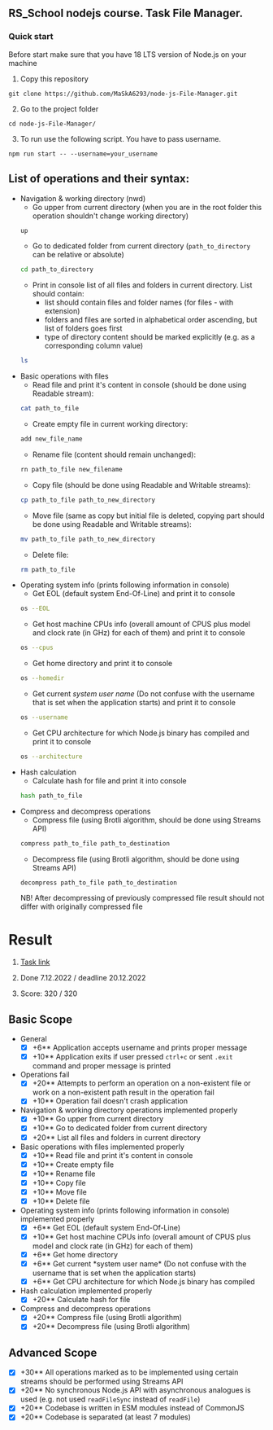 ## RS_School nodejs course. Task File Manager.

### Quick start

Before start make sure that you have 18 LTS version of Node.js on your machine

1. Copy this repository

```
git clone https://github.com/MaSkA6293/node-js-File-Manager.git
```

2. Go to the project folder

```
cd node-js-File-Manager/
```

3. To run use the following script. You have to pass username.

```
npm run start -- --username=your_username
```

## List of operations and their syntax:

- Navigation & working directory (nwd)
  - Go upper from current directory (when you are in the root folder this operation shouldn't change working directory)
  ```bash
  up
  ```
  - Go to dedicated folder from current directory (`path_to_directory` can be relative or absolute)
  ```bash
  cd path_to_directory
  ```
  - Print in console list of all files and folders in current directory. List should contain:
    - list should contain files and folder names (for files - with extension)
    - folders and files are sorted in alphabetical order ascending, but list of folders goes first
    - type of directory content should be marked explicitly (e.g. as a corresponding column value)
  ```bash
  ls
  ```
- Basic operations with files
  - Read file and print it's content in console (should be done using Readable stream):
  ```bash
  cat path_to_file
  ```
  - Create empty file in current working directory:
  ```bash
  add new_file_name
  ```
  - Rename file (content should remain unchanged):
  ```bash
  rn path_to_file new_filename
  ```
  - Copy file (should be done using Readable and Writable streams):
  ```bash
  cp path_to_file path_to_new_directory
  ```
  - Move file (same as copy but initial file is deleted, copying part should be done using Readable and Writable streams):
  ```bash
  mv path_to_file path_to_new_directory
  ```
  - Delete file:
  ```bash
  rm path_to_file
  ```
- Operating system info (prints following information in console)
  - Get EOL (default system End-Of-Line) and print it to console
  ```bash
  os --EOL
  ```
  - Get host machine CPUs info (overall amount of CPUS plus model and clock rate (in GHz) for each of them) and print it to console
  ```bash
  os --cpus
  ```
  - Get home directory and print it to console
  ```bash
  os --homedir
  ```
  - Get current _system user name_ (Do not confuse with the username that is set when the application starts) and print it to console
  ```bash
  os --username
  ```
  - Get CPU architecture for which Node.js binary has compiled and print it to console
  ```bash
  os --architecture
  ```
- Hash calculation
  - Calculate hash for file and print it into console
  ```bash
  hash path_to_file
  ```
- Compress and decompress operations
  - Compress file (using Brotli algorithm, should be done using Streams API)
  ```bash
  compress path_to_file path_to_destination
  ```
  - Decompress file (using Brotli algorithm, should be done using Streams API)
  ```bash
  decompress path_to_file path_to_destination
  ```
  NB! After decompressing of previously compressed file result should not differ with originally compressed file

# Result

1. [Task link](https://github.com/AlreadyBored/nodejs-assignments/blob/main/assignments/file-manager/assignment.md)

2. Done 7.12.2022 / deadline 20.12.2022

3. Score: 320 / 320

## Basic Scope

- General
  - [x] +6\*\* Application accepts username and prints proper message
  - [x] +10\*\* Application exits if user pressed `ctrl+c` or sent `.exit` command and proper message is printed
- Operations fail
  - [x] +20\*\* Attempts to perform an operation on a non-existent file or work on a non-existent path result in the operation fail
  - [x] +10\*\* Operation fail doesn't crash application
- Navigation & working directory operations implemented properly
  - [x] +10\*\* Go upper from current directory
  - [x] +10\*\* Go to dedicated folder from current directory
  - [x] +20\*\* List all files and folders in current directory
- Basic operations with files implemented properly
  - [x] +10\*\* Read file and print it's content in console
  - [x] +10\*\* Create empty file
  - [x] +10\*\* Rename file
  - [x] +10\*\* Copy file
  - [x] +10\*\* Move file
  - [x] +10\*\* Delete file
- Operating system info (prints following information in console) implemented properly
  - [x] +6\*\* Get EOL (default system End-Of-Line)
  - [x] +10\*\* Get host machine CPUs info (overall amount of CPUS plus model and clock rate (in GHz) for each of them)
  - [x] +6\*\* Get home directory
  - [x] +6\** Get current *system user name\* (Do not confuse with the username that is set when the application starts)
  - [x] +6\*\* Get CPU architecture for which Node.js binary has compiled
- Hash calculation implemented properly
  - [x] +20\*\* Calculate hash for file
- Compress and decompress operations
  - [x] +20\*\* Compress file (using Brotli algorithm)
  - [x] +20\*\* Decompress file (using Brotli algorithm)

## Advanced Scope

- [x] +30\*\* All operations marked as to be implemented using certain streams should be performed using Streams API
- [x] +20\*\* No synchronous Node.js API with asynchronous analogues is used (e.g. not used `readFileSync` instead of `readFile`)
- [x] +20\*\* Codebase is written in ESM modules instead of CommonJS
- [x] +20\*\* Codebase is separated (at least 7 modules)
